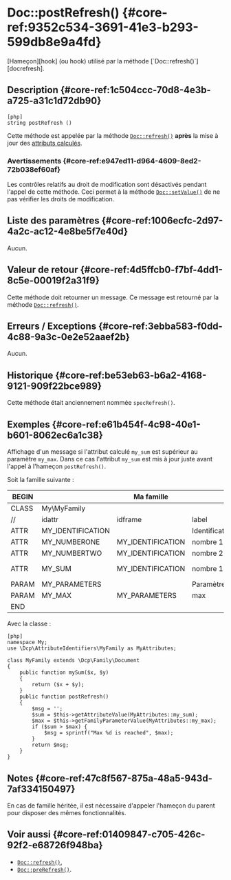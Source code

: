 # Doc::postRefresh() {#core-ref:9352c534-3691-41e3-b293-599db8e9a4fd}
<div class="short-description" markdown="1">
[Hameçon][hook] (ou hook) utilisé par la méthode [`Doc::refresh()`][docrefresh].
</div>

## Description {#core-ref:1c504ccc-70d8-4e3b-a725-a31c1d72db90}

    [php]
    string postRefresh ()

Cette méthode est appelée par la méthode [`Doc::refresh()`][docrefresh] 
**après** la mise à jour des [attributs calculés][computeattr]. 

### Avertissements {#core-ref:e947ed11-d964-4609-8ed2-72b038ef60af}

Les contrôles relatifs au droit de modification sont désactivés pendant l'appel
de cette méthode. Ceci permet à la méthode [`Doc::setValue()`][docsetvalue] de
ne pas vérifier les droits de modification.

## Liste des paramètres {#core-ref:1006ecfc-2d97-4a2c-ac12-4e8be5f7e40d}

Aucun.

## Valeur de retour {#core-ref:4d5ffcb0-f7bf-4dd1-8c5e-00019f2a31f9}

Cette méthode doit retourner un message. Ce message est retourné par la méthode
[`Doc::refresh()`][docrefresh].

## Erreurs / Exceptions {#core-ref:3ebba583-f0dd-4c88-9a3c-0e2e52aaef2b}

Aucun.

## Historique {#core-ref:be53eb63-b6a2-4168-9121-909f22bce989}

Cette méthode était anciennement nommée `specRefresh()`.

## Exemples {#core-ref:e61b454f-4c98-40e1-b601-8062ec6a1c38}

Affichage d'un message si l'attribut calculé `my_sum` est supérieur au paramètre
`my_max`. Dans ce cas l'attribut `my_sum` est mis à jour juste avant l'appel à
l'hameçon `postRefresh()`.

Soit la famille suivante :

| BEGIN |                   | Ma famille        |                 |     | MYFAMILY |       |     |     |   |                                     |     |
| ----- | ----------------- | ----------------- | --------------- | --- | -------- | ----- | --- | --- | - | ----------------------------------- | --- |
| CLASS | My\MyFamily       |                   |                 |     |          |       |     |     |   |                                     |     |
| //    | idattr            | idframe           | label           | T   | A        | type  | ord | vis | … | phpfunc                             |     |
| ATTR  | MY_IDENTIFICATION |                   | Identification  | N   | N        | frame | 10  | W   |   |                                     |     |
| ATTR  | MY_NUMBERONE      | MY_IDENTIFICATION | nombre 1        | Y   | N        | int   | 20  | W   |   |                                     |     |
| ATTR  | MY_NUMBERTWO      | MY_IDENTIFICATION | nombre 2        | N   | N        | int   | 30  | W   |   |                                     |     |
| ATTR  | MY_SUM            | MY_IDENTIFICATION | nombre 1&plus;2 | N   | N        | int   | 30  | R   |   | ::mySum(MY_NUMBERONE, MY_NUMBERTWO) |     |
| PARAM | MY_PARAMETERS     |                   | Paramètres      | N   | N        | frame | 10  | W   |   |                                     |     |
| PARAM | MY_MAX            | MY_PARAMETERS     | max             | N   | N        | int   | 20  | W   |   |                                     |     |
| END   |                   |                   |                 |     |          |       |     |     |   |                                     |     |

Avec la classe :

    [php]
    namespace My;
    use \Dcp\AttributeIdentifiers\MyFamily as MyAttributes;
    
    class MyFamily extends \Dcp\Family\Document
    {
        public function mySum($x, $y)
        {
            return ($x + $y);
        }
        public function postRefresh()
        {
            $msg = '';
            $sum = $this->getAttributeValue(MyAttributes::my_sum);
            $max = $this->getFamilyParameterValue(MyAttributes::my_max);
            if ($sum > $max) {
                $msg = sprintf("Max %d is reached", $max);
            }
            return $msg;
        }
    }

## Notes {#core-ref:47c8f567-875a-48a5-943d-7af334150497}

En cas de famille héritée, il est nécessaire d'appeler l'hameçon du parent pour
disposer des mêmes fonctionnalités.

## Voir aussi {#core-ref:01409847-c705-426c-92f2-e68726f948ba}

*   [`Doc::refresh()`][docrefresh],
*   [`Doc::preRefresh()`][docprerefresh].

<!-- links -->
[docprerefresh]:    #core-ref:580d6be1-6b6a-439b-abd7-34b26cfaf2e5 "Hameçon Doc::preRefresh()"
[docpostrefresh]:   #core-ref:9352c534-3691-41e3-b293-599db8e9a4fd "Hameçon Doc::postRefresh()"
[docrefresh]:       #core-ref:0bab02de-50e0-46f2-8bdb-81c62dc86c93
[computeattr]:      #core-ref:4565cab9-73c8-4eee-bfa7-218ffbd4b687
[hook]:             https://fr.wikipedia.org/wiki/Hook_(informatique)
[docsetvalue]:      #core-ref:febc397f-e629-4d47-955d-27cab8f4ed2f